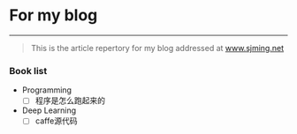 # For my blog
---
> This is the article repertory for my blog addressed at www.sjming.net

### Book list
* Programming  
    * [ ] 程序是怎么跑起来的
* Deep Learning
    * [ ] caffe源代码

